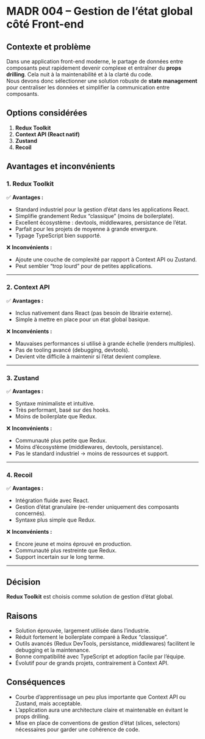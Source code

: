 # MADR 004 – Gestion de l’état global côté Front-end

## Contexte et problème
Dans une application front-end moderne, le partage de données entre composants peut rapidement devenir complexe et entraîner du **props drilling**.
Cela nuit à la maintenabilité et à la clarté du code.  
Nous devons donc sélectionner une solution robuste de **state management** pour centraliser les données et simplifier la communication entre composants.  

## Options considérées
1. **Redux Toolkit**  
2. **Context API (React natif)**  
3. **Zustand**  
4. **Recoil**  

## Avantages et inconvénients

### 1. Redux Toolkit
✅ **Avantages :**
- Standard industriel pour la gestion d’état dans les applications React.  
- Simplifie grandement Redux “classique” (moins de boilerplate).  
- Excellent écosystème : devtools, middlewares, persistance de l’état.  
- Parfait pour les projets de moyenne à grande envergure.  
- Typage TypeScript bien supporté.  

❌ **Inconvénients :**
- Ajoute une couche de complexité par rapport à Context API ou Zustand.  
- Peut sembler “trop lourd” pour de petites applications.  

---

### 2. Context API
✅ **Avantages :**
- Inclus nativement dans React (pas besoin de librairie externe).  
- Simple à mettre en place pour un état global basique.  

❌ **Inconvénients :**
- Mauvaises performances si utilisé à grande échelle (renders multiples).  
- Pas de tooling avancé (debugging, devtools).  
- Devient vite difficile à maintenir si l’état devient complexe.  

---

### 3. Zustand
✅ **Avantages :**
- Syntaxe minimaliste et intuitive.  
- Très performant, basé sur des hooks.  
- Moins de boilerplate que Redux.  

❌ **Inconvénients :**
- Communauté plus petite que Redux.  
- Moins d’écosystème (middlewares, devtools, persistance).  
- Pas le standard industriel → moins de ressources et support.  

---

### 4. Recoil
✅ **Avantages :**
- Intégration fluide avec React.  
- Gestion d’état granulaire (re-render uniquement des composants concernés).  
- Syntaxe plus simple que Redux.  

❌ **Inconvénients :**
- Encore jeune et moins éprouvé en production.  
- Communauté plus restreinte que Redux.  
- Support incertain sur le long terme.  

---

## Décision
**Redux Toolkit** est choisis comme solution de gestion d’état global.  

## Raisons
- Solution éprouvée, largement utilisée dans l’industrie.  
- Réduit fortement le boilerplate comparé à Redux “classique”.  
- Outils avancés (Redux DevTools, persistance, middlewares) facilitent le debugging et la maintenance.  
- Bonne compatibilité avec TypeScript et adoption facile par l’équipe.  
- Évolutif pour de grands projets, contrairement à Context API.  

## Conséquences
- Courbe d’apprentissage un peu plus importante que Context API ou Zustand, mais acceptable. 
- L’application aura une architecture claire et maintenable en évitant le props drilling.  
- Mise en place de conventions de gestion d’état (slices, selectors) nécessaires pour garder une cohérence de code.  
